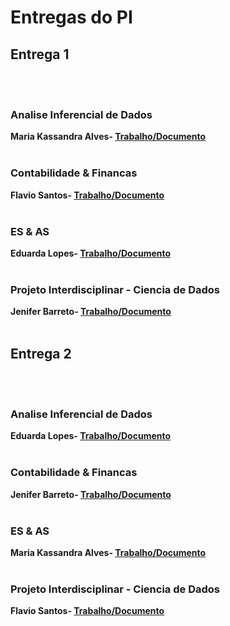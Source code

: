 # Entregas do PI

## Entrega 1
<br><br>

### Analise Inferencial de Dados

<b>Maria Kassandra Alves- [Trabalho/Documento](https://github.com/2025-1-NCC4/Projeto2/blob/main/documentos/Entrega%201/Analise%20Inferencial%20de%20Dados/An%C3%A1lise%20Inferencial%20de%20Dados.pdf)</b>
<br><br>

### Contabilidade & Financas

<b>Flavio Santos- [Trabalho/Documento](https://github.com/2025-1-NCC4/Projeto2/blob/main/documentos/Entrega%201/Contabilidade%20%26%20Financas/Contabilidade%20e%20Finan%C3%A7as%20-%20Entrega%2001.pdf)</b>
<br><br>

### ES & AS

<b>Eduarda Lopes- [Trabalho/Documento](https://github.com/2025-1-NCC4/Projeto2/blob/main/documentos/Entrega%201/ES%20%26%20AS/PI%20-%20ES%20%26%20AS.pdf
)</b>
<br><br>

### Projeto Interdisciplinar - Ciencia de Dados

<b>Jenifer Barreto- [Trabalho/Documento](https://github.com/2025-1-NCC4/Projeto2/blob/main/documentos/Entrega%201/Projeto%20Interdisciplinar%20-%20Ciencia%20de%20Dados/ProjetoPI_CaseNeon.pdf)</b>
<br><br>

## Entrega 2
<br><br>

### Analise Inferencial de Dados

<b>Eduarda Lopes- [Trabalho/Documento](https://github.com/2025-1-NCC4/Projeto2/blob/main/documentos/Entrega%202/Analise%20Inferencial%20de%20Dados/An%C3%A1lise%20Inferencial%20de%20Dados.pdf)</b>
<br><br>



### Contabilidade & Financas

<b>Jenifer Barreto- [Trabalho/Documento](https://github.com/2025-1-NCC4/Projeto2/blob/main/documentos/Entrega%202/Contabilidade%20%26%20Financas/Contabilidade%26Financas.pdf)</b>
<br><br>


### ES & AS

<b>Maria Kassandra Alves- [Trabalho/Documento](https://github.com/2025-1-NCC4/Projeto2/blob/main/documentos/Entrega%202/ES%20%26%20AS/ES%20e%20AS.pdf)</b>
<br><br>

### Projeto Interdisciplinar - Ciencia de Dados


<b>Flavio Santos- [Trabalho/Documento](https://github.com/2025-1-NCC4/Projeto2/blob/main/documentos/Entrega%202/Projeto%20Interdisciplinar%20-%20Ciencia%20de%20Dados/entrega_02.ipynb)</b>
<br><br>
